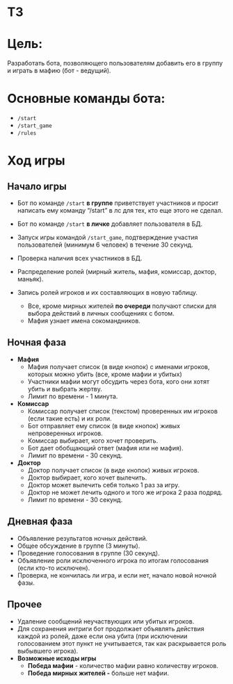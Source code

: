 # ТЗ
# Цель:

Разработать бота, позволяющего пользователям добавить его в группу и играть в мафию (бот - ведущий).

# Основные команды бота:

- `/start`
- `/start_game`
- `/rules`

# Ход игры
## Начало игры

- Бот по команде `/start` **в группе** приветствует участников и просит написать ему команду “/start” в лс для тех, кто еще этого не сделал.
- Бот по команде `/start` **в личке** добавляет пользователя в БД.

- Запуск игры командой `/start_game`, подтверждение участия пользователей (минимум 6 человек) в течение 30 секунд.
- Проверка наличия всех участников в БД.
- Распределение ролей (мирный житель, мафия, комиссар, доктор, маньяк).
- Запись ролей игроков и их составляющих в новую таблицу.
    - Все, кроме мирных жителей **по очереди** получают списки для выбора действий в личных сообщениях с ботом.
    - Мафия узнает имена сокомандников.

## Ночная фаза

- **Мафия**
    - Мафия получает список (в виде кнопок) с именами игроков, которых можно убить (все, кроме мафии и убитых)
    - Участники мафии могут обсудить через бота, кого они хотят убить и выбрать жертву.
    - Лимит по времени - 1 минута.
- **Комиссар**
    - Комиссар получает список (текстом) проверенных им игроков (если такие есть) и их роли.
    - Бот отправляет ему список (в виде кнопок) живых непроверенных игроков.
    - Комиссар выбирает, кого хочет проверить.
    - Бот дает обобщающий ответ (мафия или не мафия).
    - Лимит по времени - 30 секунд.
- **Доктор**
    - Доктор получает список (в виде кнопок) живых игроков.
    - Доктор выбирает, кого хочет вылечить.
    - Доктор может вылечить себя только 1 раз за игру.
    - Доктор не может лечить одного и того же игрока 2 раза подряд.
    - Лимит по времени - 30 секунд.

## Дневная фаза

- Объявление результатов ночных действий.
- Общее обсуждение в группе (3 минуты).
- Проведение голосования в группе (30 секунд).
- Объявление роли исключенного игрока по итогам голосования (если кто-то исключен).
- Проверка, не кончилась ли игра, и если нет, начало новой ночной фазы.

## Прочее

- Удаление сообщений неучаствующих или убитых игроков.
- Для сохранения интриги бот продолжает объявлять действия каждой из ролей, даже если она убита (при исключении голосованием этот пункт не учитывается, так как раскрывается роль выбывшего игрока).
- **Возможные исходы игры**
    - **Победа мафии** - количество мафии равно количеству игроков.
    - **Победа мирных жителей -** больше нет мафии.
